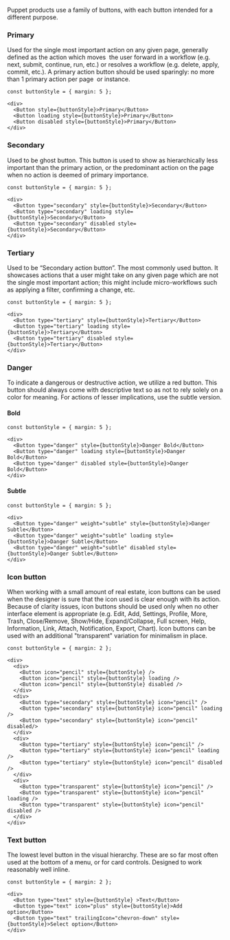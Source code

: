 Puppet products use a family of buttons, with each button intended for a different purpose.

### Primary

Used for the single most important action on any given page, generally defined as the action which moves  the user forward in a workflow (e.g. next, submit, continue, run, etc.) or resolves a workflow (e.g. delete, apply, commit, etc.). A primary action button should be used sparingly: no more than 1 primary action per page  or instance.

```
const buttonStyle = { margin: 5 };

<div>
  <Button style={buttonStyle}>Primary</Button>
  <Button loading style={buttonStyle}>Primary</Button>
  <Button disabled style={buttonStyle}>Primary</Button>
</div>
```

### Secondary

Used to be ghost button. This button is used to show as hierarchically less important than the primary action, or the predominant action on the page when no action is deemed of primary importance.

```
const buttonStyle = { margin: 5 };

<div>
  <Button type="secondary" style={buttonStyle}>Secondary</Button>
  <Button type="secondary" loading style={buttonStyle}>Secondary</Button>
  <Button type="secondary" disabled style={buttonStyle}>Secondary</Button>
</div>
```

### Tertiary

Used to be “Secondary action button”. The most commonly used button. It showcases actions that a user might take on any given page which are not the single most important action; this might include micro-workflows such as applying a filter, confirming a change, etc.

```
const buttonStyle = { margin: 5 };

<div>
  <Button type="tertiary" style={buttonStyle}>Tertiary</Button>
  <Button type="tertiary" loading style={buttonStyle}>Tertiary</Button>
  <Button type="tertiary" disabled style={buttonStyle}>Tertiary</Button>
</div>
```

### Danger

To indicate a dangerous or destructive action, we utilize a red button. This button should always come with descriptive text so as not to rely solely on a color for meaning. For actions of lesser implications, use the subtle version.

#### Bold

```
const buttonStyle = { margin: 5 };

<div>
  <Button type="danger" style={buttonStyle}>Danger Bold</Button>
  <Button type="danger" loading style={buttonStyle}>Danger Bold</Button>
  <Button type="danger" disabled style={buttonStyle}>Danger Bold</Button>
</div>
```

#### Subtle

```
const buttonStyle = { margin: 5 };

<div>
  <Button type="danger" weight="subtle" style={buttonStyle}>Danger Subtle</Button>
  <Button type="danger" weight="subtle" loading style={buttonStyle}>Danger Subtle</Button>
  <Button type="danger" weight="subtle" disabled style={buttonStyle}>Danger Subtle</Button>
</div>
```

### Icon button

When working with a small amount of real estate, icon buttons can be used when the designer is sure that the icon used is clear enough with its action. Because of clarity issues, icon buttons should be used only when no other interface element is appropriate (e.g. Edit, Add, Settings, Profile, More, Trash, Close/Remove, Show/Hide, Expand/Collapse, Full screen, Help, Information, Link, Attach, Notification, Export, Chart). Icon buttons can be used with an additional "transparent" variation for minimalism in place.

```
const buttonStyle = { margin: 2 };

<div>
  <div>
    <Button icon="pencil" style={buttonStyle} />
    <Button icon="pencil" style={buttonStyle} loading />
    <Button icon="pencil" style={buttonStyle} disabled />
  </div>
  <div>
    <Button type="secondary" style={buttonStyle} icon="pencil" />
    <Button type="secondary" style={buttonStyle} icon="pencil" loading />
    <Button type="secondary" style={buttonStyle} icon="pencil" disabled/>
  </div>
  <div>
    <Button type="tertiary" style={buttonStyle} icon="pencil" />
    <Button type="tertiary" style={buttonStyle} icon="pencil" loading />
    <Button type="tertiary" style={buttonStyle} icon="pencil" disabled />
  </div>
  <div>
    <Button type="transparent" style={buttonStyle} icon="pencil" />
    <Button type="transparent" style={buttonStyle} icon="pencil" loading />
    <Button type="transparent" style={buttonStyle} icon="pencil" disabled />
  </div>
</div>

```

### Text button

The lowest level button in the visual hierarchy. These are so far most often used at the bottom of a menu, or for card controls. Designed to work reasonably well inline.

```
const buttonStyle = { margin: 2 };

<div>
  <Button type="text" style={buttonStyle} >Text</Button>
  <Button type="text" icon="plus" style={buttonStyle}>Add option</Button>
  <Button type="text" trailingIcon="chevron-down" style={buttonStyle}>Select option</Button>
</div>

```
